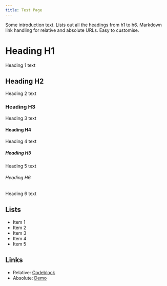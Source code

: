 ```yaml
---
title: Test Page
---
```


Some introduction text. Lists out all the headings from h1 to h6. Markdown link handling for relative and absolute URLs. Easy to customise.

# Heading H1

Heading 1 text

## Heading H2

Heading 2 text

### Heading H3

Heading 3 text

#### Heading H4

Heading 4 text

##### Heading H5

Heading 5 text

###### Heading H6

Heading 6 text

## Lists

- Item 1
- Item 2
- Item 3
- Item 4
- Item 5

## Links

- Relative: [Codeblock](/codeblock)
- Absolute: [Demo](/)
